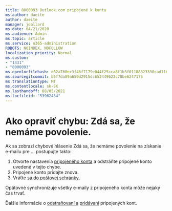 ```yaml
---
title: 8000093 Outlook.com pripojené k kontu
ms.author: daeite
author: daeite
manager: joallard
ms.date: 04/21/2020
ms.audience: Admin
ms.topic: article
ms.service: o365-administration
ROBOTS: NOINDEX, NOFOLLOW
localization_priority: Normal
ms.custom:
- "1431"
- "8000093"
ms.openlocfilehash: d62a760ec3f46f7179e044f25cca8f1b3f01188323330cad11671311eef002e6
ms.sourcegitcommit: b5f7da89a650d2915dc652449623c78be6247175
ms.translationtype: MT
ms.contentlocale: sk-SK
ms.lasthandoff: 08/05/2021
ms.locfileid: "53962434"
---
```

# <a name="how-to-fix-it-looks-like-we-dont-have-permission"></a>Ako opraviť chybu: Zdá sa, že nemáme povolenie.

Ak sa zobrazí chybové hlásenie Zdá sa, že nemáme povolenie na získanie e-mailu pre ... postupujte takto:

1. Otvorte nastavenia [pripojeného konta](https://outlook.live.com/mail/options/mail/accounts) a odstráňte pripojené konto uvedené v tejto chybe.
2. Pripojené konto pridajte znova.
3. Vráťte [sa do poštovej schránky.](https://outlook.live.com/mail/inbox)

Opätovné synchronizuje všetky e-maily z pripojeného konta môže nejaký čas trvať.

Ďalšie informácie o [odstraňovaní a](https://support.office.com/article/0b9a6b95-ff1b-46c1-bf60-d6b3b82c5ac8?wt.mc_id=Office_Outlook_com_Alchemy) [pridávaní](https://support.office.com/article/c5224df4-5885-4e79-91ba-523aa743f0ba?wt.mc_id=Office_Outlook_com_Alchemy) pripojených kont.